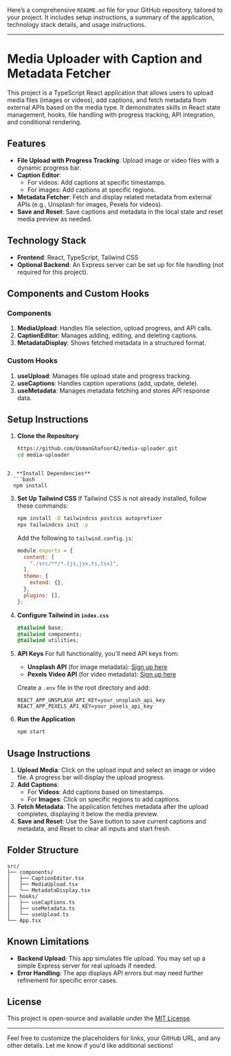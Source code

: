 Here’s a comprehensive `README.md` file for your GitHub repository, tailored to your project. It includes setup instructions, a summary of the application, technology stack details, and usage instructions.

---

# Media Uploader with Caption and Metadata Fetcher

This project is a TypeScript React application that allows users to upload media files (images or videos), add captions, and fetch metadata from external APIs based on the media type. It demonstrates skills in React state management, hooks, file handling with progress tracking, API integration, and conditional rendering.

## Features

- **File Upload with Progress Tracking**: Upload image or video files with a dynamic progress bar.
- **Caption Editor**: 
  - For videos: Add captions at specific timestamps.
  - For images: Add captions at specific regions.
- **Metadata Fetcher**: Fetch and display related metadata from external APIs (e.g., Unsplash for images, Pexels for videos).
- **Save and Reset**: Save captions and metadata in the local state and reset media preview as needed.

## Technology Stack

- **Frontend**: React, TypeScript, Tailwind CSS
- **Optional Backend**: An Express server can be set up for file handling (not required for this project).

## Components and Custom Hooks

### Components

1. **MediaUpload**: Handles file selection, upload progress, and API calls.
2. **CaptionEditor**: Manages adding, editing, and deleting captions.
3. **MetadataDisplay**: Shows fetched metadata in a structured format.

### Custom Hooks

1. **useUpload**: Manages file upload state and progress tracking.
2. **useCaptions**: Handles caption operations (add, update, delete).
3. **useMetadata**: Manages metadata fetching and stores API response data.

## Setup Instructions

1. **Clone the Repository**
   ```bash
   https://github.com/UsmanGhafoor42/media-uploader.git
   cd media-uploader
 ```

2. **Install Dependencies**
   ```bash
   npm install
   ```

3. **Set Up Tailwind CSS**
   If Tailwind CSS is not already installed, follow these commands:
   ```bash
   npm install -D tailwindcss postcss autoprefixer
   npx tailwindcss init -p
   ```
   Add the following to `tailwind.config.js`:
   ```javascript
   module.exports = {
     content: [
       "./src/**/*.{js,jsx,ts,tsx}",
     ],
     theme: {
       extend: {},
     },
     plugins: [],
   };
   ```

4. **Configure Tailwind in `index.css`**
   ```css
   @tailwind base;
   @tailwind components;
   @tailwind utilities;
   ```

5. **API Keys**
   For full functionality, you'll need API keys from:
   - **Unsplash API** (for image metadata): [Sign up here](https://unsplash.com/developers)
   - **Pexels Video API** (for video metadata): [Sign up here](https://www.pexels.com/api/)
   
   Create a `.env` file in the root directory and add:
   ```plaintext
   REACT_APP_UNSPLASH_API_KEY=your_unsplash_api_key
   REACT_APP_PEXELS_API_KEY=your_pexels_api_key
   ```

6. **Run the Application**
   ```bash
   npm start
   ```

## Usage Instructions

1. **Upload Media**: Click on the upload input and select an image or video file. A progress bar will display the upload progress.
2. **Add Captions**:
   - For **Videos**: Add captions based on timestamps.
   - For **Images**: Click on specific regions to add captions.
3. **Fetch Metadata**: The application fetches metadata after the upload completes, displaying it below the media preview.
4. **Save and Reset**: Use the Save button to save current captions and metadata, and Reset to clear all inputs and start fresh.

## Folder Structure

```plaintext
src/
├── components/
│   ├── CaptionEditor.tsx
│   ├── MediaUpload.tsx
│   └── MetadataDisplay.tsx
├── hooks/
│   ├── useCaptions.ts
│   ├── useMetadata.ts
│   └── useUpload.ts
└── App.tsx
```

## Known Limitations

- **Backend Upload**: This app simulates file upload. You may set up a simple Express server for real uploads if needed.
- **Error Handling**: The app displays API errors but may need further refinement for specific error cases.

## License

This project is open-source and available under the [MIT License](LICENSE).

---

Feel free to customize the placeholders for links, your GitHub URL, and any other details. Let me know if you'd like additional sections!
